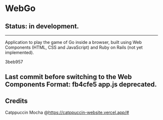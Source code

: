 # WebGo

## Status: in development.
---
Application to play the game of Go inside a browser, built using Web Components (HTML, CSS and JavaScript) and Ruby on Rails (not yet implemented).


3beb957

Last commit before switching to the Web Components Format: fb4cfe5
app.js deprecated.
---


## Credits
Catppuccin Mocha @https://catppuccin-website.vercel.app/#
